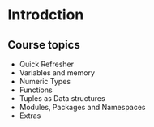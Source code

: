 # Introdction

## Course topics

- Quick Refresher
- Variables and memory
- Numeric Types
- Functions 
- Tuples as Data structures
- Modules, Packages and Namespaces
- Extras
